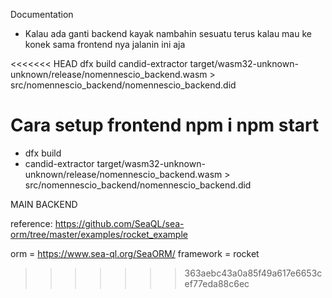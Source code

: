 Documentation

- Kalau ada ganti backend kayak nambahin sesuatu terus kalau mau ke konek sama frontend nya jalanin ini aja

<<<<<<< HEAD
dfx build
candid-extractor target/wasm32-unknown-unknown/release/nomennescio_backend.wasm > src/nomennescio_backend/nomennescio_backend.did

Cara setup frontend
npm i
npm start
=======
- dfx build
- candid-extractor target/wasm32-unknown-unknown/release/nomennescio_backend.wasm > src/nomennescio_backend/nomennescio_backend.did

MAIN BACKEND

reference: https://github.com/SeaQL/sea-orm/tree/master/examples/rocket_example

orm = https://www.sea-ql.org/SeaORM/
framework = rocket

>>>>>>> 363aebc43a0a85f49a617e6653cef77eda88c6ec
